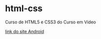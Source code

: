 # html-css
 Curso de HTML5 e CSS3 do Curso em Vídeo

 <a href="https://eduardodama.github.io/projeto-android/">link do site Android</a>
